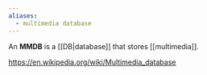 ```yaml
---
aliases:
  - multimedia database
---
```

An **MMDB** is a [[DB|database]] that stores [[multimedia]].

https://en.wikipedia.org/wiki/Multimedia_database